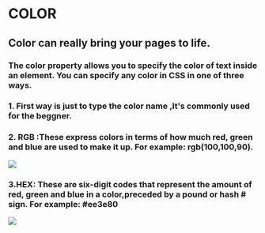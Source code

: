 # COLOR
## Color can really bring your pages to life.


### The color property allows you to specify the color of text inside an element. You can specify any color in CSS in one of three ways.
### 1. First way is just to type the color name ,It's commonly used for the beggner.
### 2. RGB :These express colors in terms of how much red, green and blue are used to make it up. For example: rgb(100,100,90).
![](https://upload.wikimedia.org/wikipedia/commons/2/28/RGB_illumination.jpg)
### 3.HEX: These are six-digit codes that represent the amount of red, green and blue in a color,preceded by a pound or hash # sign. For example: #ee3e80
![](https://i.pinimg.com/originals/24/d8/e6/24d8e62eec64653fc1d1d40763460cfb.jpg)